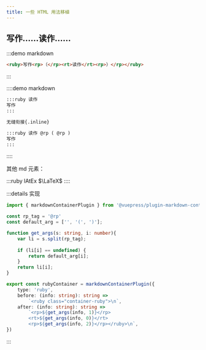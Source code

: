 ```yaml
---
title: 一些 HTML 用法移植
---
```


## 写作……读作……
:::demo markdown
```md
<ruby>写作<rp>（</rp><rt>读作</rt><rp>）</rp></ruby>
```
:::

::::demo markdown

````md
:::ruby 读作
写作
:::

无缝衔接{.inline}

:::ruby 读作 @rp ( @rp )
写作
:::
````

::::

其他 md 元素：

:::ruby lAtEx
$\LaTeX$
::::

:::details 实现
```typescript
import { markdownContainerPlugin } from '@vuepress/plugin-markdown-container'

const rp_tag = '@rp'
const default_arg = ['', '(', ')'];

function get_args(s: string, i: number){
    var li = s.split(rp_tag);
    
    if (li[i] == undefined) {
        return default_arg[i];
    } 
    return li[i];
}

export const rubyContainer = markdownContainerPlugin({
    type: 'ruby',
    before: (info: string): string => 
        `<ruby class="container-ruby">\n`,
    after: (info: string): string => 
        `<rp>${get_args(info, 1)}</rp>
        <rt>${get_args(info, 0)}</rt>
        <rp>${get_args(info, 2)}</rp></ruby>\n`,
})
```
:::
